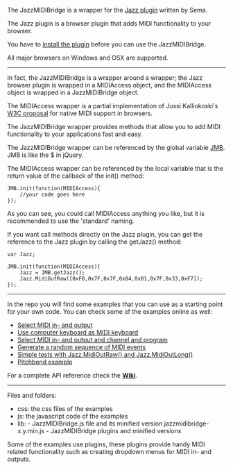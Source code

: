 The JazzMIDIBridge is a wrapper for the [Jazz plugin](http://jazz-soft.net/) written by Sema. 

The Jazz plugin is a browser plugin that adds MIDI functionality to your browser.

You have to [install the plugin](http://jazz-soft.net/download/) before you can use the JazzMIDIBridge. 

All major browsers on Windows and OSX are supported.

***

In fact, the JazzMIDIBridge is a wrapper around a wrapper; the Jazz browser plugin is wrapped in a MIDIAccess object, and the MIDIAccess object  is wrapped in a JazzMIDIBridge object.

The MIDIAccess wrapper is a partial implementation of Jussi Kalliokoski's [W3C proposal]( https://gist.github.com/1752949) for native MIDI support in browsers.

The JazzMIDIBridge wrapper provides methods that allow you to add MIDI functionality to your applications fast and easy.

The JazzMIDIBridge wrapper can be referenced by the global variable [JMB](https://github.com/abudaan/JazzMIDIBridge/wiki/JMB). JMB is like the $ in jQuery.

The MIDIAccess wrapper can be referenced by the local variable that is the return value of the callback of the init() method:

```
JMB.init(function(MIDIAccess){
	//your code goes here
});
```

As you can see, you could call MIDIAccess anything you like, but it is recommended to use the 'standard' naming.

If you want call methods directly on the Jazz plugin, you can get the reference to the Jazz plugin by calling the getJazz() method:

```
var Jazz;

JMB.init(function(MIDIAccess){
	Jazz = JMB.getJazz();
	Jazz.MidiOutRaw([0xF0,0x7F,0x7F,0x04,0x01,0x7F,0x33,0xF7]);
});
```


***

In the repo you will find some examples that you can use as a starting point for your own code. You can check some of the examples online as well:
* [Select MIDI in- and output](http://abumarkub.net/jazzmidibridge/example2-input-output.html)
* [Use computer keyboard as MIDI keyboard](http://abumarkub.net/jazzmidibridge/example3-computer-keyboard.html)
* [Select MIDI in- and output and channel and program](http://abumarkub.net/jazzmidibridge/example4-channel-program.html)
* [Generate a random sequence of MIDI events](http://abumarkub.net/jazzmidibridge/example5-random-sequence.html)
* [Simple tests with Jazz.MidiOutRaw() and Jazz.MidiOutLong()](http://abumarkub.net/jazzmidibridge/example6-sysex.html)
* [Pitchbend example](http://abumarkub.net/jazzmidibridge/example7-pitchbend.html)

For a complete API reference check the [**Wiki**](https://github.com/abudaan/JazzMIDIBridge/wiki).

***

Files and folders:
* css: the css files of the examples
* js: the javascript code of the examples
* lib: 
       - JazzMIDIBridge.js file and its minified version jazzmidibridge-x.y.min.js
       - JazzMIDIBridge plugins and minified versions
      
Some of the examples use plugins, these plugins provide handy MIDI related functionality such as creating dropdown menus for MIDI in- and outputs.
